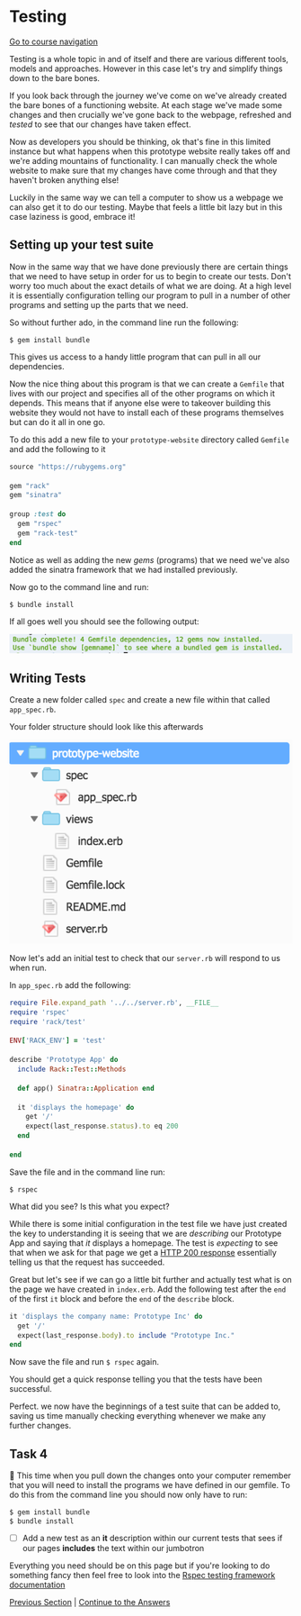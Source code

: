 Testing
=======

[Go to course navigation](../navigation.md)

Testing is a whole topic in and of itself and there are various different tools, models and approaches. However in this case let's try and simplify things down to the bare bones.

If you look back through the journey we've come on we've already created the bare bones of a functioning website. At each stage we've made some changes and then crucially we've gone back to the webpage, refreshed and *tested* to see that our changes have taken effect. 

Now as developers you should be thinking, ok that's fine in this limited instance but what happens when this prototype website really takes off and we're adding mountains of functionality. I can manually check the whole website to make sure that my changes have come through and that they haven't broken anything else!

Luckily in the same way we can tell a computer to show us a webpage we can also get it to do our testing. Maybe that feels a little bit lazy but in this case laziness is good, embrace it!

Setting up your test suite
--------------------------

Now in the same way that we have done previously there are certain things that we need to have setup in order for us to begin to create our tests. Don't worry too much about the exact details of what we are doing. At a high level it is essentially configuration telling our program to pull in a number of other programs and setting up the parts that we need.

So without further ado, in the command line run the following:

```
$ gem install bundle
```

This gives us access to a handy little program that can pull in all our dependencies.

Now the nice thing about this program is that we can create a `Gemfile` that lives with our project and specifies all of the other programs on which it depends. This means that if anyone else were to takeover building this website they would not have to install each of these programs themselves but can do it all in one go.

To do this add a new file to your `prototype-website` directory called `Gemfile` and add the following to it

```ruby
source "https://rubygems.org"

gem "rack"
gem "sinatra"

group :test do
  gem "rspec"
  gem "rack-test"
end
```

Notice as well as adding the new *gems* (programs) that we need we've also added the sinatra framework that we had installed previously.

Now go to the command line and run:

```
$ bundle install
```

If all goes well you should see the following output:

![bundle install](../images/bundleInstall.png)


Writing Tests
-------------

Create a new folder called `spec` and create a new file within that called `app_spec.rb`.

Your folder structure should look like this afterwards

![spec folder structure](../images/specFolderStructure.png)

Now let's add an initial test to check that our `server.rb` will respond to us when run.

In `app_spec.rb` add the following:

```ruby
require File.expand_path '../../server.rb', __FILE__
require 'rspec'
require 'rack/test'

ENV['RACK_ENV'] = 'test'

describe 'Prototype App' do
  include Rack::Test::Methods

  def app() Sinatra::Application end

  it 'displays the homepage' do
    get '/'
    expect(last_response.status).to eq 200
  end

end
```

Save the file and in the command line run:

```
$ rspec
```

What did you see? Is this what you expect?

While there is some initial configuration in the test file we have just created the key to understanding it is seeing that we are *describing* our Prototype App and saying that *it* displays a homepage. The test is *expecting* to see that when we ask for that page we get a [HTTP 200 response](https://httpstatuses.com/200) essentially telling us that the request has succeeded.

Great but let's see if we can go a little bit further and actually test what is on the page we have created in `index.erb`. Add the following test after the `end` of the first `it` block and before the `end` of the `describe` block.

```ruby
it 'displays the company name: Prototype Inc' do
  get '/'
  expect(last_response.body).to include "Prototype Inc."
end
```

Now save the file and run `$ rspec` again. 

You should get a quick response telling you that the tests have been successful.

Perfect. we now have the beginnings of a test suite that can be added to, saving us time manually checking everything whenever we make any further changes.

Task 4
-----

:twisted_rightwards_arrows: This time when you pull down the changes onto your computer remember that you will need to install the programs we have defined in our gemfile. To do this from the command line you should now only have to run:

```
$ gem install bundle
$ bundle install
```

 - [ ] Add a new test as an **it** description within our current tests that sees if our pages **includes** the text within our jumbotron

Everything you need should be on this page but if you're looking to do something fancy then feel free to look into the [Rspec testing framework documentation](http://www.rubydoc.info/gems/rspec-expectations/frames)

[Previous Section](./section8.md) | [Continue to the Answers](../tasks/task4.md)
